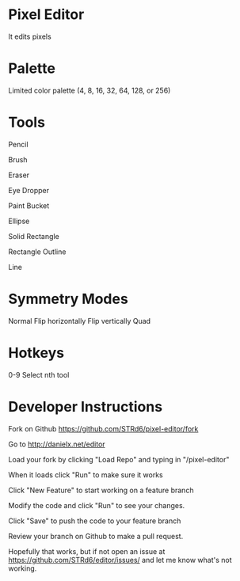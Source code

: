 Pixel Editor
============

It edits pixels

Palette
=======

Limited color palette (4, 8, 16, 32, 64, 128, or 256)

Tools
=====

Pencil

Brush

Eraser

Eye Dropper

Paint Bucket

Ellipse

Solid Rectangle

Rectangle Outline

Line

Symmetry Modes
==============

Normal
Flip horizontally
Flip vertically
Quad

Hotkeys
=======

0-9 Select nth tool

Developer Instructions
======================

Fork on Github https://github.com/STRd6/pixel-editor/fork

Go to http://danielx.net/editor

Load your fork by clicking "Load Repo" and typing in "<username>/pixel-editor"

When it loads click "Run" to make sure it works

Click "New Feature" to start working on a feature branch

Modify the code and click "Run" to see your changes.

Click "Save" to push the code to your feature branch

Review your branch on Github to make a pull request.

Hopefully that works, but if not open an issue at https://github.com/STRd6/editor/issues/
and let me know what's not working.
